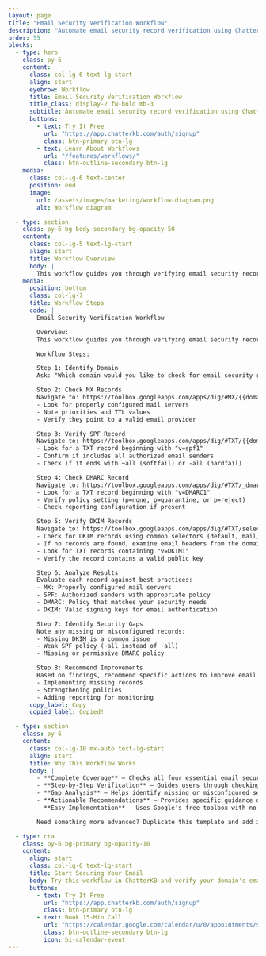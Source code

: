 ```yaml
---
layout: page
title: "Email Security Verification Workflow"
description: "Automate email security record verification using ChatterKB."
order: 55
blocks:
  - type: hero
    class: py-6
    content:
      class: col-lg-6 text-lg-start
      align: start
      eyebrow: Workflow
      title: Email Security Verification Workflow
      title_class: display-2 fw-bold mb-3
      subtitle: Automate email security record verification using ChatterKB.
      buttons:
        - text: Try It Free
          url: "https://app.chatterkb.com/auth/signup"
          class: btn-primary btn-lg
        - text: Learn About Workflows
          url: "/features/workflows/"
          class: btn-outline-secondary btn-lg
    media:
      class: col-lg-6 text-center
      position: end
      image:
        url: /assets/images/marketing/workflow-diagram.png
        alt: Workflow diagram

  - type: section
    class: py-6 bg-body-secondary bg-opacity-50
    content:
      class: col-lg-5 text-lg-start
      align: start
      title: Workflow Overview
      body: |
        This workflow guides you through verifying email security records for a domain using Google's DNS toolbox. Follow each step to ensure your domain's email security is properly configured.
    media:
      position: bottom
      class: col-lg-7
      title: Workflow Steps
      code: |
        Email Security Verification Workflow

        Overview:
        This workflow guides you through verifying email security records for a domain using Google's DNS toolbox. Follow each step to ensure your domain's email security is properly configured.

        Workflow Steps:

        Step 1: Identify Domain
        Ask: "Which domain would you like to check for email security records? (e.g., example.com)"

        Step 2: Check MX Records
        Navigate to: https://toolbox.googleapps.com/apps/dig/#MX/{{domain}}
        - Look for properly configured mail servers
        - Note priorities and TTL values
        - Verify they point to a valid email provider

        Step 3: Verify SPF Record
        Navigate to: https://toolbox.googleapps.com/apps/dig/#TXT/{{domain}}
        - Look for a TXT record beginning with "v=spf1"
        - Confirm it includes all authorized email senders
        - Check if it ends with ~all (softfail) or -all (hardfail)

        Step 4: Check DMARC Record
        Navigate to: https://toolbox.googleapps.com/apps/dig/#TXT/_dmarc.{{domain}}
        - Look for a TXT record beginning with "v=DMARC1"
        - Verify policy setting (p=none, p=quarantine, or p=reject)
        - Check reporting configuration if present

        Step 5: Verify DKIM Records
        Navigate to: https://toolbox.googleapps.com/apps/dig/#TXT/selector._domainkey.{{domain}}
        - Check for DKIM records using common selectors (default, mail, k1)
        - If no records are found, examine email headers from the domain to identify the actual selector
        - Look for TXT records containing "v=DKIM1"
        - Verify the record contains a valid public key

        Step 6: Analyze Results
        Evaluate each record against best practices:
        - MX: Properly configured mail servers
        - SPF: Authorized senders with appropriate policy
        - DMARC: Policy that matches your security needs
        - DKIM: Valid signing keys for email authentication

        Step 7: Identify Security Gaps
        Note any missing or misconfigured records:
        - Missing DKIM is a common issue
        - Weak SPF policy (~all instead of -all)
        - Missing or permissive DMARC policy

        Step 8: Recommend Improvements
        Based on findings, recommend specific actions to improve email security, such as:
        - Implementing missing records
        - Strengthening policies
        - Adding reporting for monitoring
      copy_label: Copy
      copied_label: Copied!

  - type: section
    class: py-6
    content:
      class: col-lg-10 mx-auto text-lg-start
      align: start
      title: Why This Workflow Works
      body: |
        - **Complete Coverage** — Checks all four essential email security records: MX, SPF, DMARC, and DKIM
        - **Step-by-Step Verification** — Guides users through checking each record in a logical sequence
        - **Gap Analysis** — Helps identify missing or misconfigured security elements
        - **Actionable Recommendations** — Provides specific guidance on how to strengthen email security
        - **Easy Implementation** — Uses Google's free toolbox with no specialized knowledge required

        Need something more advanced? Duplicate this template and add integration with email security scoring tools, or expand verification to include BIMI records and other advanced email authentication mechanisms.

  - type: cta
    class: py-6 bg-primary bg-opacity-10
    content:
      align: start
      class: col-lg-6 text-lg-start
      title: Start Securing Your Email
      body: Try this workflow in ChatterKB and verify your domain's email security.
      buttons:
        - text: Try It Free
          url: "https://app.chatterkb.com/auth/signup"
          class: btn-primary btn-lg
        - text: Book 15-Min Call
          url: "https://calendar.google.com/calendar/u/0/appointments/schedules/AcZssZ0oYQ10osj27ugUfwOrSoV893uJ-kWPhIKNBhII5bTlwc3j6HdkEunH29TciGeOttFjfxqEn92O"
          class: btn-outline-secondary btn-lg
          icon: bi-calendar-event
---
```

